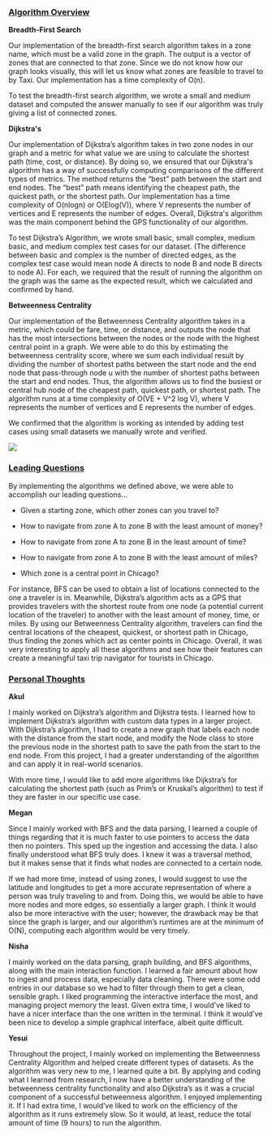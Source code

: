 ﻿<h3><u>Algorithm Overview</u></h3>

**Breadth-First Search**

Our implementation of the breadth-first search algorithm takes in a zone name, which must be a valid zone in the graph. The output is a vector of zones that are connected to that zone. Since we do not know how our graph looks visually, this will let us know what zones are feasible to travel to by Taxi. Our implementation has a time complexity of O(n).

To test the breadth-first search algorithm, we wrote a small and medium dataset and computed the answer manually to see if our algorithm was truly giving a list of connected zones.

**Dijkstra's**

Our implementation of Dijkstra’s algorithm takes in two zone nodes in our graph and a metric for what value we are using to calculate the shortest path (time, cost, or distance). By doing so, we ensured that our Dijkstra's algorithm has a way of successfully computing comparisons of the different types of metrics. The method returns the “best” path between the start and end nodes. The “best” path means identifying the cheapest path, the quickest path, or the shortest path. Our implementation has a time complexity of O(nlogn) or O(Elog(V)), where V represents the number of vertices and E represents the number of edges. Overall, Dijkstra's algorithm was the main component behind the GPS functionality of our algorithm.

To test Dijkstra’s Algorithm, we wrote small basic, small complex, medium basic, and medium complex test cases for our dataset. (The difference between basic and complex is the number of directed edges, as the complex test case would mean node A directs to node B and node B directs to node A). For each, we required that the result of running the algorithm on the graph was the same as the expected result, which we calculated and confirmed by hand.

**Betweenness Centrality**

Our implementation of the Betweenness Centrality algorithm takes in a metric, which could be fare, time, or distance, and outputs the node that has the most intersections between the nodes or the node with the highest central point in a graph. We were able to do this by estimating the betweenness centrality score, where we sum each individual result by dividing the number of shortest paths between the start node and the end node that pass-through node u with the number of shortest paths between the start and end nodes. Thus, the algorithm allows us to find the busiest or central hub node of the cheapest path, quickest path, or shortest path. The algorithm runs at a time complexity of O(VE + V^2 log V), where V represents the number of vertices and E represents the number of edges.

We confirmed that the algorithm is working as intended by adding test cases using small datasets we manually wrote and verified.

![](https://lh5.googleusercontent.com/4JUMZBY6tOJVigwr8aSGMqOYS2X9UYmfAQNed6qw-FNI3m9P2Y_2lBpU6MkyPNrPeSueg1KbmfOSb_x3OVrj8QAkyHbXUR1qoivaQoUhVX6tH8p16wgpNL_y23ANZXCtLVJ7AoE7_zeQFt2HCwZZQqEPjUD7JHvoaAbNP27lQTcdocVTeLl_iS5Ner-R)

<h3><u>Leading Questions</u></h3>

By implementing the algorithms we defined above, we were able to accomplish our leading questions…

-   Given a starting zone, which other zones can you travel to?
    
-   How to navigate from zone A to zone B with the least amount of money?
    
-   How to navigate from zone A to zone B in the least amount of time?
    
-   How to navigate from zone A to zone B with the least amount of miles?
    
-   Which zone is a central point in Chicago?
    

For instance, BFS can be used to obtain a list of locations connected to the one a traveler is in. Meanwhile, Dijkstra’s algorithm acts as a GPS that provides travelers with the shortest route from one node (a potential current location of the traveler) to another with the least amount of money, time, or miles. By using our Betweenness Centrality algorithm, travelers can find the central locations of the cheapest, quickest, or shortest path in Chicago, thus finding the zones which act as center points in Chicago. Overall, it was very interesting to apply all these algorithms and see how their features can create a meaningful taxi trip navigator for tourists in Chicago.

<h3><u>Personal Thoughts</u></h3>

**Akul**

I mainly worked on Dijkstra’s algorithm and Dijkstra tests. I learned how to implement Dijkstra’s algorithm with custom data types in a larger project. With Dijkstra’s algorithm, I had to create a new graph that labels each node with the distance from the start node, and modify the Node class to store the previous node in the shortest path to save the path from the start to the end node. From this project, I had a greater understanding of the algorithm and can apply it in real-world scenarios.

With more time, I would like to add more algorithms like Dijkstra’s for calculating the shortest path (such as Prim’s or Kruskal’s algorithm) to test if they are faster in our specific use case.

**Megan**

Since I mainly worked with BFS and the data parsing, I learned a couple of things regarding that it is much faster to use pointers to access the data then no pointers. This sped up the ingestion and accessing the data. I also finally understood what BFS truly does. I knew it was a traversal method, but it makes sense that it finds what nodes are connected to a certain node.

If we had more time, instead of using zones, I would suggest to use the latitude and longitudes to get a more accurate representation of where a person was truly traveling to and from. Doing this, we would be able to have more nodes and more edges, so essentially a larger graph. I think it would also be more interactive with the user; however, the drawback may be that since the graph is larger, and our algorithm’s runtimes are at the minimum of O(N), computing each algorithm would be very timely.

**Nisha**

I mainly worked on the data parsing, graph building, and BFS algorithms, along with the main interaction function. I learned a fair amount about how to ingest and process data, especially data cleaning. There were some odd entries in our database so we had to filter through them to get a clean, sensible graph. I liked programming the interactive interface the most, and managing project memory the least. Given extra time, I would’ve liked to have a nicer interface than the one written in the terminal. I think it would’ve been nice to develop a simple graphical interface, albeit quite difficult.

**Yesui**

Throughout the project, I mainly worked on implementing the Betweenness Centrality Algorithm and helped create different types of datasets. As the algorithm was very new to me, I learned quite a bit. By applying and coding what I learned from research, I now have a better understanding of the betweenness centrality functionality and also Dijkstra’s as it was a crucial component of a successful betweenness algorithm. I enjoyed implementing it. If I had extra time, I would’ve liked to work on the efficiency of the algorithm as it runs extremely slow. So it would, at least, reduce the total amount of time (9 hours) to run the algorithm.

